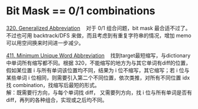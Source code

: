# Bit Mask == 0/1 combinations
[320. Generalized Abbreviation](https://leetcode.com/problems/generalized-abbreviation/) &nbsp;&nbsp; 对于 0/1 组合问题，bit mask 最合适不过了。不过也可用 backtrack/DFS 来做，而且考虑到有重复字符串的情况，增加 memo 可以用空间换来时间进一步减少。<br/>

[411. Minimum Unique Word Abbreviation](https://leetcode.com/problems/minimum-unique-word-abbreviation/submissions/1204623893/) &nbsp;&nbsp; 找到target最短缩写，与dictionary中单词所有缩写都不同。根据 320，不能缩写的地方为与其它单词有diff的位置，假如某位置 i 与所有单词该位置均不同，结果为 i 位不缩写，其它缩写；若 i 位与某些单词 i 位相同，则需要引入第二个不同位置，依次类推，对所有不同位置 idx 找 combination，找缩写后最短的形式。<br/>
解：既需要行方向，与每个单词找 diff， 又需要列方向，找 i 位与所有单词是否有diff，再列的各种组合，实现或之后均不同。


